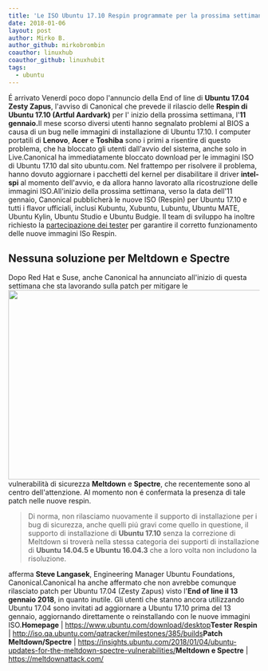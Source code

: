 ```yaml
---
title: 'Le ISO Ubuntu 17.10 Respin programmate per la prossima settimana'
date: 2018-01-06
layout: post
author: Mirko B.
author_github: mirkobrombin
coauthor: linuxhub
coauthor_github: linuxhubit
tags:
  - ubuntu
---
```

É arrivato Venerdí poco dopo l'annuncio della End of line di <strong>Ubuntu 17.04 Zesty Zapus</strong>, l'avviso di Canonical che prevede il rilascio delle <strong>Respin di Ubuntu 17.10 (Artful Aardvark)</strong> per l' inizio della prossima settimana, l'<strong>11 gennaio.</strong>Il mese scorso diversi utenti hanno segnalato problemi al BIOS a causa di un bug nelle immagini di installazione di Ubuntu 17.10. I computer portatili di <strong>Lenovo</strong>, <strong>Acer</strong> e <strong>Toshiba</strong> sono i primi a risentire di questo problema, che ha bloccato gli utenti dall'avvio del sistema, anche solo in Live.Canonical ha immediatamente bloccato download per le immagini ISO di Ubuntu 17.10 dal sito ubuntu.com. Nel frattempo per risolvere il problema, hanno dovuto aggiornare i pacchetti del kernel per disabilitare il driver <strong>intel-spi</strong> al momento dell'avvio, e da allora hanno lavorato alla ricostruzione delle immagini ISO.All'inizio della prossima settimana, verso la data dell'11 gennaio, Canonical pubblicherà le nuove ISO (Respin) per Ubuntu 17.10 e tutti i flavor ufficiali, inclusi Kubuntu, Xubuntu, Lubuntu, Ubuntu MATE, Ubuntu Kylin, Ubuntu Studio e Ubuntu Budgie. Il team di sviluppo ha inoltre richiesto la <a href="http://iso.qa.ubuntu.com/qatracker/milestones/385/builds">partecipazione dei tester</a> per garantire il corretto funzionamento delle nuove immagini ISo Respin.<h2>Nessuna soluzione per Meltdown e Spectre</h2>Dopo Red Hat e Suse, anche Canonical ha annunciato all'inizio di questa settimana che sta lavorando sulla patch per mitigare le<img class="aligncenter size-full wp-image-3469 size-full wp-image-281" src="https://linuxhub.it/wordpress/wp-content/uploads/2018/01/meltdown-spectre-kernel-vulnerability-linuxhub.png" alt="" width="728" height="380" />vulnerabilità di sicurezza <strong>Meltdown</strong> e <strong>Spectre</strong>, che recentemente sono al centro dell'attenzione. Al momento non é confermata la presenza di tale patch nelle nuove respin.<div><blockquote>Di norma, non rilasciamo nuovamente il supporto di installazione per i bug di sicurezza, anche quelli piú gravi come quello in questione, il supporto di installazione di <strong>Ubuntu 17.10</strong> senza la correzione di Meltdown si troverà nella stessa categoria dei supporti di installazione di <strong>Ubuntu 14.04.5 e Ubuntu 16.04.3</strong> che a loro volta non includono la risoluzione.</blockquote>afferma <strong>Steve Langasek</strong>, Engineering Manager Ubuntu Foundations, Canonical.Canonical ha anche affermato che non avrebbe comunque rilasciato patch per Ubuntu 17.04 (Zesty Zapus) visto l'<strong>End of line il 13 gennaio 2018</strong>, in quanto inutile. Gli utenti che stanno ancora utilizzando Ubuntu 17.04 sono invitati ad aggiornare a Ubuntu 17.10 prima del 13 gennaio, aggiornando direttamente o reinstallando con le nuove immagini ISO.<strong>Homepage</strong> | <a href="https://www.ubuntu.com/download/desktop">https://www.ubuntu.com/download/desktop</a><strong>Tester Respin</strong> | <a href="http://iso.qa.ubuntu.com/qatracker/milestones/385/builds">http://iso.qa.ubuntu.com/qatracker/milestones/385/builds</a><strong>Patch Meltdown/Spectre</strong> | <a href="https://insights.ubuntu.com/2018/01/04/ubuntu-updates-for-the-meltdown-spectre-vulnerabilities/">https://insights.ubuntu.com/2018/01/04/ubuntu-updates-for-the-meltdown-spectre-vulnerabilities/</a><strong>Meltdown e Spectre</strong> | <a href="https://meltdownattack.com/">https://meltdownattack.com/</a>&nbsp;</div>